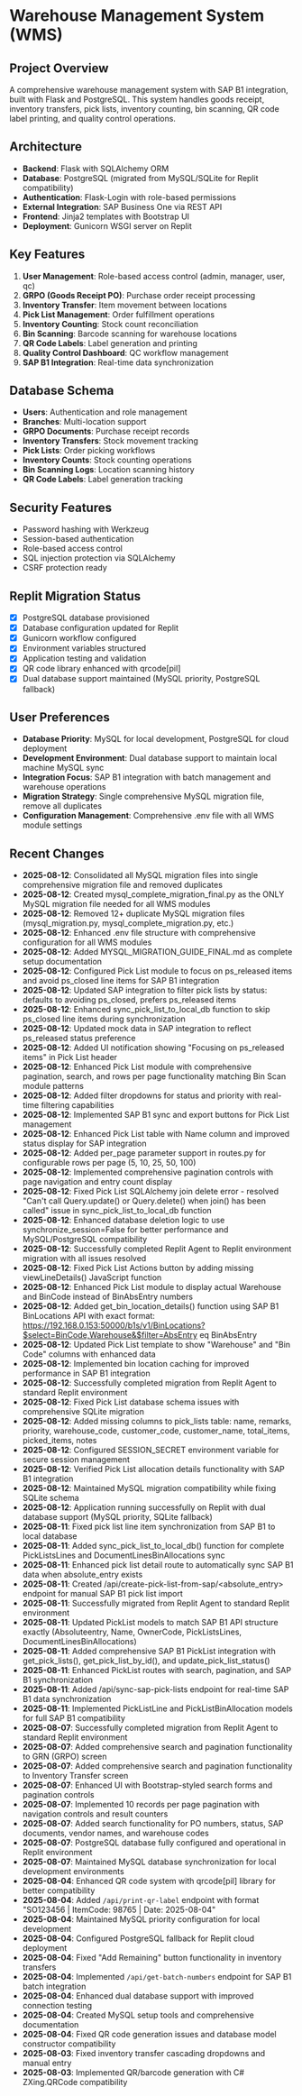 # Warehouse Management System (WMS)

## Project Overview
A comprehensive warehouse management system with SAP B1 integration, built with Flask and PostgreSQL. This system handles goods receipt, inventory transfers, pick lists, inventory counting, bin scanning, QR code label printing, and quality control operations.

## Architecture
- **Backend**: Flask with SQLAlchemy ORM
- **Database**: PostgreSQL (migrated from MySQL/SQLite for Replit compatibility)
- **Authentication**: Flask-Login with role-based permissions
- **External Integration**: SAP Business One via REST API
- **Frontend**: Jinja2 templates with Bootstrap UI
- **Deployment**: Gunicorn WSGI server on Replit

## Key Features
1. **User Management**: Role-based access control (admin, manager, user, qc)
2. **GRPO (Goods Receipt PO)**: Purchase order receipt processing
3. **Inventory Transfer**: Item movement between locations
4. **Pick List Management**: Order fulfillment operations
5. **Inventory Counting**: Stock count reconciliation
6. **Bin Scanning**: Barcode scanning for warehouse locations
7. **QR Code Labels**: Label generation and printing
8. **Quality Control Dashboard**: QC workflow management
9. **SAP B1 Integration**: Real-time data synchronization

## Database Schema
- **Users**: Authentication and role management
- **Branches**: Multi-location support
- **GRPO Documents**: Purchase receipt records
- **Inventory Transfers**: Stock movement tracking
- **Pick Lists**: Order picking workflows
- **Inventory Counts**: Stock counting operations
- **Bin Scanning Logs**: Location scanning history
- **QR Code Labels**: Label generation tracking

## Security Features
- Password hashing with Werkzeug
- Session-based authentication
- Role-based access control
- SQL injection protection via SQLAlchemy
- CSRF protection ready

## Replit Migration Status
- [x] PostgreSQL database provisioned
- [x] Database configuration updated for Replit
- [x] Gunicorn workflow configured
- [x] Environment variables structured
- [x] Application testing and validation
- [x] QR code library enhanced with qrcode[pil]
- [x] Dual database support maintained (MySQL priority, PostgreSQL fallback)

## User Preferences
- **Database Priority**: MySQL for local development, PostgreSQL for cloud deployment
- **Development Environment**: Dual database support to maintain local machine MySQL sync
- **Integration Focus**: SAP B1 integration with batch management and warehouse operations
- **Migration Strategy**: Single comprehensive MySQL migration file, remove all duplicates
- **Configuration Management**: Comprehensive .env file with all WMS module settings

## Recent Changes
- **2025-08-12**: Consolidated all MySQL migration files into single comprehensive migration file and removed duplicates
- **2025-08-12**: Created mysql_complete_migration_final.py as the ONLY MySQL migration file needed for all WMS modules
- **2025-08-12**: Removed 12+ duplicate MySQL migration files (mysql_migration.py, mysql_complete_migration.py, etc.)
- **2025-08-12**: Enhanced .env file structure with comprehensive configuration for all WMS modules
- **2025-08-12**: Added MYSQL_MIGRATION_GUIDE_FINAL.md as complete setup documentation
- **2025-08-12**: Configured Pick List module to focus on ps_released items and avoid ps_closed line items for SAP B1 integration
- **2025-08-12**: Updated SAP integration to filter pick lists by status: defaults to avoiding ps_closed, prefers ps_released items
- **2025-08-12**: Enhanced sync_pick_list_to_local_db function to skip ps_closed line items during synchronization
- **2025-08-12**: Updated mock data in SAP integration to reflect ps_released status preference
- **2025-08-12**: Added UI notification showing "Focusing on ps_released items" in Pick List header
- **2025-08-12**: Enhanced Pick List module with comprehensive pagination, search, and rows per page functionality matching Bin Scan module patterns
- **2025-08-12**: Added filter dropdowns for status and priority with real-time filtering capabilities
- **2025-08-12**: Implemented SAP B1 sync and export buttons for Pick List management
- **2025-08-12**: Enhanced Pick List table with Name column and improved status display for SAP integration
- **2025-08-12**: Added per_page parameter support in routes.py for configurable rows per page (5, 10, 25, 50, 100)
- **2025-08-12**: Implemented comprehensive pagination controls with page navigation and entry count display
- **2025-08-12**: Fixed Pick List SQLAlchemy join delete error - resolved "Can't call Query.update() or Query.delete() when join() has been called" issue in sync_pick_list_to_local_db function
- **2025-08-12**: Enhanced database deletion logic to use synchronize_session=False for better performance and MySQL/PostgreSQL compatibility
- **2025-08-12**: Successfully completed Replit Agent to Replit environment migration with all issues resolved
- **2025-08-12**: Fixed Pick List Actions button by adding missing viewLineDetails() JavaScript function
- **2025-08-12**: Enhanced Pick List module to display actual Warehouse and BinCode instead of BinAbsEntry numbers
- **2025-08-12**: Added get_bin_location_details() function using SAP B1 BinLocations API with exact format: https://192.168.0.153:50000/b1s/v1/BinLocations?$select=BinCode,Warehouse&$filter=AbsEntry eq BinAbsEntry
- **2025-08-12**: Updated Pick List template to show "Warehouse" and "Bin Code" columns with enhanced data
- **2025-08-12**: Implemented bin location caching for improved performance in SAP B1 integration
- **2025-08-12**: Successfully completed migration from Replit Agent to standard Replit environment
- **2025-08-12**: Fixed Pick List database schema issues with comprehensive SQLite migration
- **2025-08-12**: Added missing columns to pick_lists table: name, remarks, priority, warehouse_code, customer_code, customer_name, total_items, picked_items, notes
- **2025-08-12**: Configured SESSION_SECRET environment variable for secure session management
- **2025-08-12**: Verified Pick List allocation details functionality with SAP B1 integration
- **2025-08-12**: Maintained MySQL migration compatibility while fixing SQLite schema
- **2025-08-12**: Application running successfully on Replit with dual database support (MySQL priority, SQLite fallback)
- **2025-08-11**: Fixed pick list line item synchronization from SAP B1 to local database
- **2025-08-11**: Added sync_pick_list_to_local_db() function for complete PickListsLines and DocumentLinesBinAllocations sync
- **2025-08-11**: Enhanced pick list detail route to automatically sync SAP B1 data when absolute_entry exists
- **2025-08-11**: Created /api/create-pick-list-from-sap/<absolute_entry> endpoint for manual SAP B1 pick list import
- **2025-08-11**: Successfully migrated from Replit Agent to standard Replit environment
- **2025-08-11**: Updated PickList models to match SAP B1 API structure exactly (Absoluteentry, Name, OwnerCode, PickListsLines, DocumentLinesBinAllocations)
- **2025-08-11**: Added comprehensive SAP B1 PickList integration with get_pick_lists(), get_pick_list_by_id(), and update_pick_list_status()
- **2025-08-11**: Enhanced PickList routes with search, pagination, and SAP B1 synchronization
- **2025-08-11**: Added /api/sync-sap-pick-lists endpoint for real-time SAP B1 data synchronization
- **2025-08-11**: Implemented PickListLine and PickListBinAllocation models for full SAP B1 compatibility
- **2025-08-07**: Successfully completed migration from Replit Agent to standard Replit environment
- **2025-08-07**: Added comprehensive search and pagination functionality to GRN (GRPO) screen
- **2025-08-07**: Added comprehensive search and pagination functionality to Inventory Transfer screen
- **2025-08-07**: Enhanced UI with Bootstrap-styled search forms and pagination controls
- **2025-08-07**: Implemented 10 records per page pagination with navigation controls and result counters
- **2025-08-07**: Added search functionality for PO numbers, status, SAP documents, vendor names, and warehouse codes
- **2025-08-07**: PostgreSQL database fully configured and operational in Replit environment
- **2025-08-07**: Maintained MySQL database synchronization for local development environments
- **2025-08-04**: Enhanced QR code system with qrcode[pil] library for better compatibility
- **2025-08-04**: Added `/api/print-qr-label` endpoint with format "SO123456 | ItemCode: 98765 | Date: 2025-08-04"
- **2025-08-04**: Maintained MySQL priority configuration for local development
- **2025-08-04**: Configured PostgreSQL fallback for Replit cloud deployment
- **2025-08-04**: Fixed "Add Remaining" button functionality in inventory transfers
- **2025-08-04**: Implemented `/api/get-batch-numbers` endpoint for SAP B1 batch integration
- **2025-08-04**: Enhanced dual database support with improved connection testing
- **2025-08-04**: Created MySQL setup tools and comprehensive documentation
- **2025-08-04**: Fixed QR code generation issues and database model constructor compatibility
- **2025-08-03**: Fixed inventory transfer cascading dropdowns and manual entry
- **2025-08-03**: Implemented QR/barcode generation with C# ZXing.QRCode compatibility